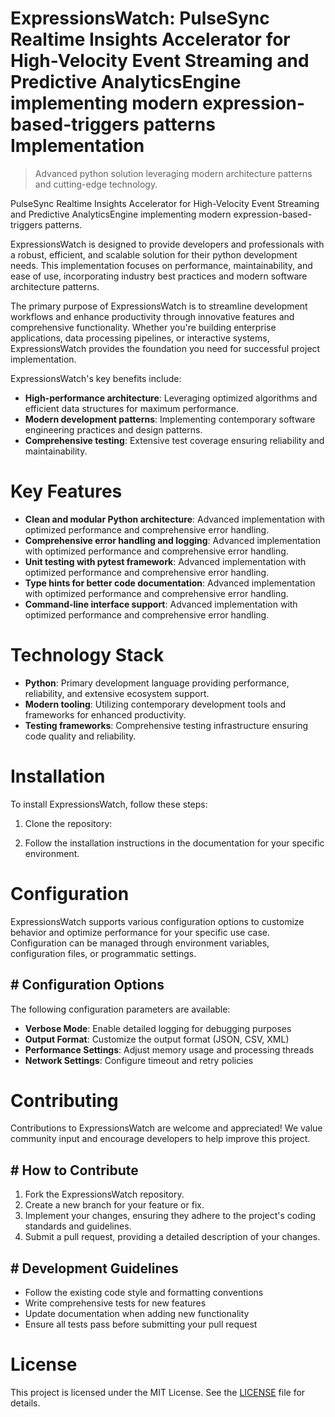 <!-- fallback_ExpressionsWatch_20250804223519_74778 -->

# ExpressionsWatch: PulseSync Realtime Insights Accelerator for High-Velocity Event Streaming and Predictive AnalyticsEngine implementing modern expression-based-triggers patterns Implementation
> Advanced python solution leveraging modern architecture patterns and cutting-edge technology.

PulseSync Realtime Insights Accelerator for High-Velocity Event Streaming and Predictive AnalyticsEngine implementing modern expression-based-triggers patterns.

ExpressionsWatch is designed to provide developers and professionals with a robust, efficient, and scalable solution for their python development needs. This implementation focuses on performance, maintainability, and ease of use, incorporating industry best practices and modern software architecture patterns.

The primary purpose of ExpressionsWatch is to streamline development workflows and enhance productivity through innovative features and comprehensive functionality. Whether you're building enterprise applications, data processing pipelines, or interactive systems, ExpressionsWatch provides the foundation you need for successful project implementation.

ExpressionsWatch's key benefits include:

* **High-performance architecture**: Leveraging optimized algorithms and efficient data structures for maximum performance.
* **Modern development patterns**: Implementing contemporary software engineering practices and design patterns.
* **Comprehensive testing**: Extensive test coverage ensuring reliability and maintainability.

# Key Features

* **Clean and modular Python architecture**: Advanced implementation with optimized performance and comprehensive error handling.
* **Comprehensive error handling and logging**: Advanced implementation with optimized performance and comprehensive error handling.
* **Unit testing with pytest framework**: Advanced implementation with optimized performance and comprehensive error handling.
* **Type hints for better code documentation**: Advanced implementation with optimized performance and comprehensive error handling.
* **Command-line interface support**: Advanced implementation with optimized performance and comprehensive error handling.

# Technology Stack

* **Python**: Primary development language providing performance, reliability, and extensive ecosystem support.
* **Modern tooling**: Utilizing contemporary development tools and frameworks for enhanced productivity.
* **Testing frameworks**: Comprehensive testing infrastructure ensuring code quality and reliability.

# Installation

To install ExpressionsWatch, follow these steps:

1. Clone the repository:


2. Follow the installation instructions in the documentation for your specific environment.

# Configuration

ExpressionsWatch supports various configuration options to customize behavior and optimize performance for your specific use case. Configuration can be managed through environment variables, configuration files, or programmatic settings.

## # Configuration Options

The following configuration parameters are available:

* **Verbose Mode**: Enable detailed logging for debugging purposes
* **Output Format**: Customize the output format (JSON, CSV, XML)
* **Performance Settings**: Adjust memory usage and processing threads
* **Network Settings**: Configure timeout and retry policies

# Contributing

Contributions to ExpressionsWatch are welcome and appreciated! We value community input and encourage developers to help improve this project.

## # How to Contribute

1. Fork the ExpressionsWatch repository.
2. Create a new branch for your feature or fix.
3. Implement your changes, ensuring they adhere to the project's coding standards and guidelines.
4. Submit a pull request, providing a detailed description of your changes.

## # Development Guidelines

* Follow the existing code style and formatting conventions
* Write comprehensive tests for new features
* Update documentation when adding new functionality
* Ensure all tests pass before submitting your pull request

# License

This project is licensed under the MIT License. See the [LICENSE](https://github.com/coralnws/ExpressionsWatch/blob/main/LICENSE) file for details.
